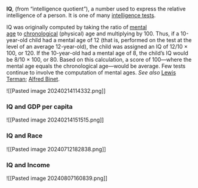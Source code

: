 **IQ**, (from “intelligence quotient”), a number used to express the relative intelligence of a person. It is one of many [intelligence tests](https://www.britannica.com/science/intelligence-test).

IQ was originally computed by taking the ratio of [mental age](https://www.britannica.com/science/mental-age) to [chronological](https://www.britannica.com/dictionary/chronological) (physical) age and multiplying by 100. Thus, if a 10-year-old child had a mental age of 12 (that is, performed on the test at the level of an average 12-year-old), the child was assigned an IQ of 12/10 × 100, or 120. If the 10-year-old had a mental age of 8, the child’s IQ would be 8/10 × 100, or 80. Based on this calculation, a score of 100—where the mental age equals the chronological age—would be average. Few tests continue to involve the computation of mental ages. _See also_ [Lewis Terman](https://www.britannica.com/biography/Lewis-Terman); [Alfred Binet](https://www.britannica.com/biography/Alfred-Binet).

![[Pasted image 20240214114332.png]]
### IQ and GDP per capita
![[Pasted image 20240214151515.png]]

### IQ and Race 
![[Pasted image 20240712182838.png]]

### IQ and Income
![[Pasted image 20240807160839.png]]